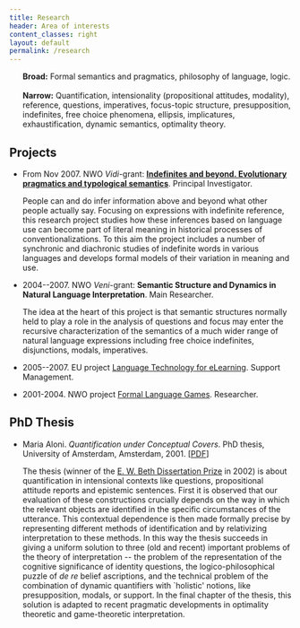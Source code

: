 ```yaml
---
title: Research
header: Area of interests
content_classes: right
layout: default
permalink: /research
---
```


<ul>
  <li style="list-style: none">
    <strong>Broad:</strong> Formal semantics and pragmatics,
    philosophy of language, logic.
  </li>
  <li style="list-style: none">
    <br />
  </li>
  <li style="list-style: none">
    <strong>Narrow:</strong> Quantification, intensionality
    (propositional attitudes, modality), reference,
    questions, imperatives, focus-topic structure,
    presupposition, indefinites, free choice phenomena, ellipsis, implicatures, exhaustification, dynamic
    semantics, optimality theory.
  </li>
</ul>
<h2>
  Projects
</h2>
<ul>
  <li>
    <p>
      From Nov 2007. NWO <em>Vidi</em>-grant:
      <a href="Indefinites/index.html"><strong>Indefinites and beyond. Evolutionary pragmatics and typological semantics</strong></a>.
      Principal Investigator.
    </p>
    <p>
      People can and do infer information above and beyond what other people actually say.  Focusing on expressions with indefinite reference, this research project studies how these inferences based on language use can become part of literal meaning in historical processes of conventionalizations.
      To this aim the project includes a number of synchronic and diachronic studies of indefinite words in various languages and  develops formal models of their variation in meaning and use.
    </p>
  </li>
  <li>
    <p>
      2004--2007. NWO <em>Veni</em>-grant:
      <strong>Semantic Structure and Dynamics in Natural
      Language Interpretation</strong>. Main Researcher.
    </p>
    <p>
      The idea at the heart of this project is that semantic
      structures normally held to play a role in the analysis
      of questions and focus may enter the recursive
      characterization of the semantics of a much wider range
      of natural language expressions including free choice
      indefinites, disjunctions, modals, imperatives.
    </p>
  </li>
  <li>
    <p>
      2005--2007. EU project <a href=
        "http://www.let.uu.nl/lt4el/">Language Technology for
      eLearning</a>. Support Management.
    </p>
  </li>
  <li>
    <p>
      2001-2004. NWO project <a href=
        "http://staff.science.uva.nl/~pdekker/GAL/">Formal
      Language Games</a>. Researcher.
    </p>
  </li>
</ul>
<h2>
  PhD Thesis
</h2>
<ul>
  <li>
    <p>
      Maria Aloni. <em>Quantification under Conceptual
      Covers</em>. PhD thesis, University of Amsterdam,
      Amsterdam, 2001. [<a href="resources/tesi.pdf">PDF</a>]
    </p>
    <p>
      The thesis (winner of the <a href=
        "http://folli.loria.fr/content/beth.php">E. W. Beth Dissertation
      Prize</a> in 2002) is about  quantification
      in intensional contexts like questions,
      propositional attitude reports and epistemic sentences.
      First it is observed that our evaluation of these
      constructions crucially depends on the way in which the
      relevant objects are identified in the specific
      circumstances of the utterance. This contextual
      dependence is then made formally precise by
      representing different methods of identification and by
      relativizing interpretation to these methods. In this
      way the thesis succeeds in giving a uniform solution to
      three (old and recent) important problems of the theory
      of interpretation -- the problem of the representation
      of the cognitive significance of identity questions,
      the logico-philosophical puzzle of <em>de re</em>
      belief ascriptions, and the technical problem of the
      combination of dynamic quantifiers with `holistic'
      notions, like presupposition, modals, or support. In
      the final chapter of the thesis, this solution is
      adapted to recent pragmatic developments in optimality
      theoretic and game-theoretic interpretation.
    </p>
  </li>
</ul>

